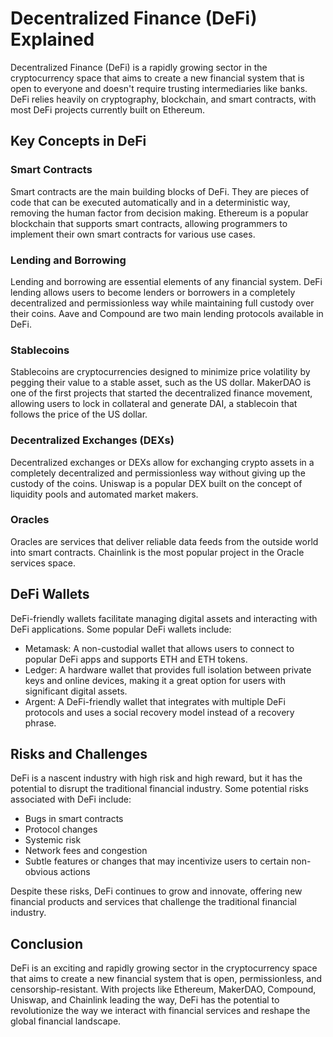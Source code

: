 # Decentralized Finance (DeFi) Explained

Decentralized Finance (DeFi) is a rapidly growing sector in the cryptocurrency space that aims to create a new financial system that is open to everyone and doesn't require trusting intermediaries like banks. DeFi relies heavily on cryptography, blockchain, and smart contracts, with most DeFi projects currently built on Ethereum.

## Key Concepts in DeFi

### Smart Contracts

Smart contracts are the main building blocks of DeFi. They are pieces of code that can be executed automatically and in a deterministic way, removing the human factor from decision making. Ethereum is a popular blockchain that supports smart contracts, allowing programmers to implement their own smart contracts for various use cases.

### Lending and Borrowing

Lending and borrowing are essential elements of any financial system. DeFi lending allows users to become lenders or borrowers in a completely decentralized and permissionless way while maintaining full custody over their coins. Aave and Compound are two main lending protocols available in DeFi.

### Stablecoins

Stablecoins are cryptocurrencies designed to minimize price volatility by pegging their value to a stable asset, such as the US dollar. MakerDAO is one of the first projects that started the decentralized finance movement, allowing users to lock in collateral and generate DAI, a stablecoin that follows the price of the US dollar.

### Decentralized Exchanges (DEXs)

Decentralized exchanges or DEXs allow for exchanging crypto assets in a completely decentralized and permissionless way without giving up the custody of the coins. Uniswap is a popular DEX built on the concept of liquidity pools and automated market makers.

### Oracles

Oracles are services that deliver reliable data feeds from the outside world into smart contracts. Chainlink is the most popular project in the Oracle services space.

## DeFi Wallets

DeFi-friendly wallets facilitate managing digital assets and interacting with DeFi applications. Some popular DeFi wallets include:

- Metamask: A non-custodial wallet that allows users to connect to popular DeFi apps and supports ETH and ETH tokens.
- Ledger: A hardware wallet that provides full isolation between private keys and online devices, making it a great option for users with significant digital assets.
- Argent: A DeFi-friendly wallet that integrates with multiple DeFi protocols and uses a social recovery model instead of a recovery phrase.

## Risks and Challenges

DeFi is a nascent industry with high risk and high reward, but it has the potential to disrupt the traditional financial industry. Some potential risks associated with DeFi include:

- Bugs in smart contracts
- Protocol changes
- Systemic risk
- Network fees and congestion
- Subtle features or changes that may incentivize users to certain non-obvious actions

Despite these risks, DeFi continues to grow and innovate, offering new financial products and services that challenge the traditional financial industry.

## Conclusion

DeFi is an exciting and rapidly growing sector in the cryptocurrency space that aims to create a new financial system that is open, permissionless, and censorship-resistant. With projects like Ethereum, MakerDAO, Compound, Uniswap, and Chainlink leading the way, DeFi has the potential to revolutionize the way we interact with financial services and reshape the global financial landscape.